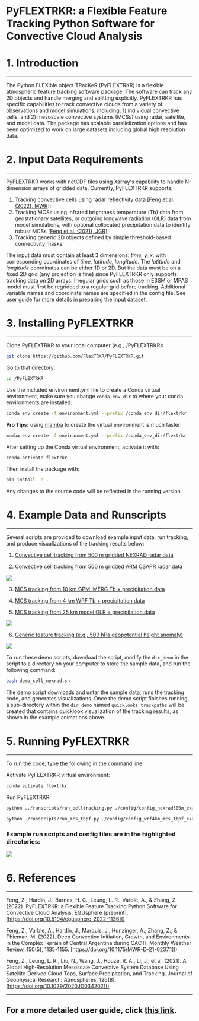# **PyFLEXTRKR: a Flexible Feature Tracking Python Software for Convective Cloud Analysis**

# **1. Introduction**

---
The Python FLEXible object TRacKeR (PyFLEXTRKR) is a flexible atmospheric feature tracking software package. The software can track any 2D objects and handle merging and splitting explicitly. PyFLEXTRKR has specific capabilities to track convective clouds from a variety of observations and model simulations, including: 1) individual convective cells, and 2) mesoscale convective systems (MCSs) using radar, satellite, and model data. The package has scalable parallelization options and has been optimized to work on large datasets including global high resolution data.

# **2. Input Data Requirements**

---
PyFLEXTRKR works with netCDF files using Xarray's capability to handle N-dimension arrays of gridded data. Currently, PyFLEXTRKR supports: 

1. Tracking convective cells using radar reflectivity data [[Feng et al. (2022), MWR](https://doi.org/10.1175/MWR-D-21-0237.1)]; 
2. Tracking MCSs using infrared brightness temperature (Tb) data from geostationary satellites, or outgoing longwave radiation (OLR) data from model simulations, with optional collocated precipitation data to identify robust MCSs [[Feng et al. (2021), JGR](https://doi.org/10.1029/2020JD034202)]; 
3. Tracking generic 2D objects defined by simple threshold-based connectivity masks.

The input data must contain at least 3 dimensions: *time, y, x*, with corresponding coordinates of *time, latitude, longitude*. The *latitude* and *longitude* coordinates can  be either 1D or 2D. But the data must be on a fixed 2D grid (any projection is fine) since PyFLEXTRKR only supports tracking data on 2D arrays. Irregular grids such as those in E3SM or MPAS model must first be regridded to a regular grid before tracking. Additional variable names and coordinate names are specified in the config file. See [user guide](https://github.com/FlexTRKR/PyFLEXTRKR/blob/main/UserGuide.md) for more details in preparing the input dataset.

# **3. Installing PyFLEXTRKR**

---
Clone PyFLEXTRKR to your local computer (e.g., /PyFLEXTRKR):

```bash
git clone https://github.com/FlexTRKR/PyFLEXTRKR.git
```

Go to that directory:

```bash
cd /PyFLEXTRKR
```

Use the included environment.yml file to create a Conda virtual environment, make sure you change `conda_env_dir` to where your conda environments are installed:

```bash
conda env create -f environment.yml --prefix /conda_env_dir/flextrkr
```

**Pro Tips:** using [mamba](https://anaconda.org/conda-forge/mamba) to create the virtual environment is much faster:

```bash
mamba env create -f environment.yml --prefix /conda_env_dir/flextrkr
```

After setting up the Conda virtual environment, activate it with:

```bash
conda activate flextrkr
```

Then install the package with:

```bash
pip install -e .
```

Any changes to the source code will be reflected in the running version.  

# **4. Example Data and Runscripts**

---
Several scripts are provided to download example input data, run tracking, and produce visualizations of the tracking results below:

1. [Convective cell tracking from 500 m gridded NEXRAD radar data](https://github.com/FlexTRKR/PyFLEXTRKR/blob/main/config/demo_cell_nexrad.sh)

2. [Convective cell tracking from 500 m gridded ARM CSAPR radar data](https://github.com/FlexTRKR/PyFLEXTRKR/blob/main/config/demo_cell_csapr.sh)

![](https://portal.nersc.gov/project/m1867/PyFLEXTRKR/figures/nexrad_celltracking_animation_small.gif)

3. [MCS tracking from 10 km GPM IMERG Tb + precipitation data](https://github.com/FlexTRKR/PyFLEXTRKR/blob/main/config/demo_mcs_imerg.sh)

4. [MCS tracking from 4 km WRF Tb + precipitation data](https://github.com/FlexTRKR/PyFLEXTRKR/blob/main/config/demo_mcs_wrf.sh)

5. [MCS tracking from 25 km model OLR + precipitation data](https://github.com/FlexTRKR/PyFLEXTRKR/blob/main/config/demo_mcs_model25km.sh)

![](https://portal.nersc.gov/project/m1867/PyFLEXTRKR/figures/imerg_mcstracking_animation_small.gif)

6. [Generic feature tracking (e.g., 500 hPa geopotential height anomaly)](https://github.com/FlexTRKR/PyFLEXTRKR/blob/main/config/demo_generic_tracking.sh)

![](https://portal.nersc.gov/project/m1867/PyFLEXTRKR/figures/z500_tracking_animation_small.gif)


To run these demo scripts, download the script, modify the `dir_demo` in the script to a directory on your computer to store the sample data, and run the following command:


```bash
bash demo_cell_nexrad.sh
```

The demo script downloads and untar the sample data, runs the tracking code, and generates visualizations. Once the demo script finishes running, a sub-directory within the `dir_demo` named `quicklooks_trackpaths` will be created that contains quicklook visualization of the tracking results, as shown in the example animations above.


# **5. Running PyFLEXTRKR**

---

To run the code, type the following in the command line:

Activate PyFLEXTRKR virtual environment:

```bash
conda activate flextrkr
```

Run PyFLEXTRKR:

```bash
python ../runscripts/run_celltracking.py ./config/config_nexrad500m_example.yml
```

```bash
python ./runscripts/run_mcs_tbpf.py ./config/config_wrf4km_mcs_tbpf_example.yml
```

### **Example run scripts and config files are in the highlighted directories:**
![](https://portal.nersc.gov/project/m1867/PyFLEXTRKR/figures/run_command_explanation.png)


# **6. References**

---

Feng, Z., Hardin, J., Barnes, H. C., Leung, L. R., Varble, A., & Zhang, Z. (2022). PyFLEXTRKR: a Flexible Feature Tracking Python Software for Convective Cloud Analysis. EGUsphere [preprint]. [https://doi.org/10.5194/egusphere-2022-1136]()

Feng, Z., Varble, A., Hardin, J., Marquis, J., Hunzinger, A., Zhang, Z., & Thieman, M. (2022). Deep Convection Initiation, Growth, and Environments in the Complex Terrain of Central Argentina during CACTI. Monthly Weather Review, 150(5), 1135-1155. [https://doi.org/10.1175/MWR-D-21-0237.1]()

Feng, Z., Leung, L. R., Liu, N., Wang, J., Houze, R. A., Li, J., et al. (2021). A Global High‐Resolution Mesoscale Convective System Database Using Satellite‐Derived Cloud Tops, Surface Precipitation, and Tracking. Journal of Geophysical Research: Atmospheres, 126(8). [https://doi.org/10.1029/2020JD034202]()

---

## For a more detailed user guide, click [this link](https://github.com/FlexTRKR/PyFLEXTRKR/blob/main/UserGuide.md).